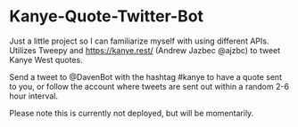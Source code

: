 # Kanye-Quote-Twitter-Bot

Just a little project so I can familiarize myself with using different APIs. Utilizes Tweepy and https://kanye.rest/ (Andrew Jazbec @ajzbc) to tweet Kanye West quotes.


Send a tweet to @DavenBot with the hashtag #kanye to have a quote sent to you, or follow the account where tweets are sent out within a random 2-6 hour interval. 

Please note this is currently not deployed, but will be momentarily. 
